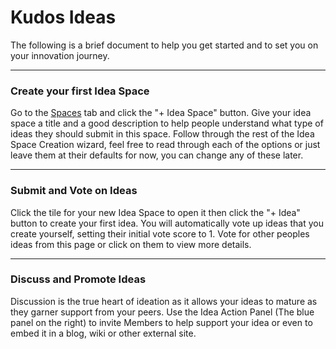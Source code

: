# Kudos Ideas

The following is a brief document to help you get started and to set you on your innovation journey.

---

### Create your first Idea Space
Go to the [Spaces](https://ideas.isw.net.au/spaces) tab and click the "+ Idea Space" button. Give your idea space a title and a good description to help people understand what type of ideas they should submit in this space.
Follow through the rest of the Idea Space Creation wizard, feel free to read through each of the options or just leave them at their defaults for now, you can change any of these later.

---

### Submit and Vote on Ideas
Click the tile for your new Idea Space to open it then click the "+ Idea" button to create your first idea. You will automatically vote up ideas that you create yourself, setting their initial vote score to 1. Vote for other peoples ideas from this page or click on them to view more details.

---

### Discuss and Promote Ideas
Discussion is the true heart of ideation as it allows your ideas to mature as they garner support from your peers. Use the Idea Action Panel (The blue panel on the right) to invite Members to help support your idea or even to embed it in a blog, wiki or other external site.
